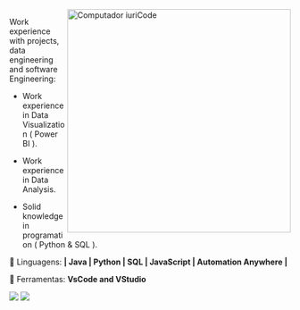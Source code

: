 <img src="https://raw.githubusercontent.com/MicaelliMedeiros/micaellimedeiros/master/image/computer-illustration.png" min-width="400px" max-width="400px" width="400px" align="right" alt="Computador iuriCode">

<p align="left"> 
  Work experience with projects, data engineering and software Engineering:

- Work experience in Data Visualization ( Power BI ).

- Work experience in Data Analysis.

- Solid knowledge in programation ( Python & SQL ).

</p>

<p align="left">
  🦄 Linguagens: <strong>| Java | Python | SQL | JavaScript | Automation Anywhere |</strong>
</p>

<p align="left">
  💼 Ferramentas: <strong>VsCode and VStudio</strong>
</p>

  <a href="#" alt="Linkedin">
  <img src="https://img.shields.io/badge/-Linkedin-0e76a8?style=flat-square&logo=Linkedin&logoColor=white&link=https://www.linkedin.com/in/pedro-sampaio-06818923a/" /></a>


  <a href="#" alt="Instagram">
  <img src="https://img.shields.io/badge/-Instagram-DF0174?style=flat-square&labelColor=DF0174&logo=instagram&logoColor=white&link=https://www.instagram.com/pedro_fsampaio//"/></a>
</p>
